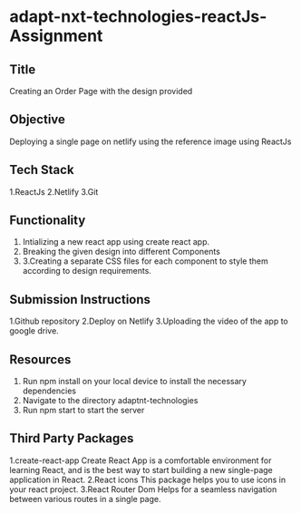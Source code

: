 # adapt-nxt-technologies-reactJs-Assignment
## Title
Creating an Order Page with the design provided


## Objective 
Deploying a single page on netlify using the reference image using ReactJs

## Tech Stack 
1.ReactJs
2.Netlify
3.Git


## Functionality 
1. Intializing a new react app using create react app.
2. Breaking the given design into different Components
3. 3.Creating a  separate CSS files for each component to style them according to  design requirements.
## Submission Instructions 
1.Github repository
2.Deploy on Netlify
3.Uploading the video of the app to google drive.

## Resources 
1. Run npm install on your local device to install the necessary dependencies
2. Navigate to the directory adaptnt-technologies
3. Run npm start to start the server
## Third Party Packages
1.create-react-app 
Create React App is a comfortable environment for learning React, and is the best way to start building a new single-page application in React.
2.React icons
This package helps you to use icons in your react project.
3.React Router Dom
Helps for a seamless navigation between various routes in a single page.



